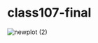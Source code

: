 # class107-final

![newplot (2)](https://user-images.githubusercontent.com/63299443/116225596-a8cabf00-a76f-11eb-8f87-8b0a905d0895.png)
